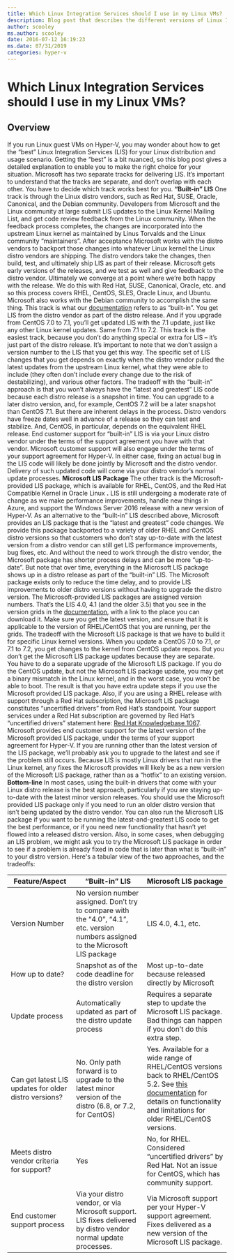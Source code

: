 ```yaml
---
title: Which Linux Integration Services should I use in my Linux VMs?
description: Blog post that describes the different versions of Linux Integration Services and highlights the differences between each version.
author: scooley
ms.author: scooley
date: 2016-07-12 16:19:23
ms.date: 07/31/2019
categories: hyper-v
---
```

# Which Linux Integration Services should I use in my Linux VMs?

## Overview

If you run Linux guest VMs on Hyper-V, you may wonder about how to get the “best” Linux Integration Services (LIS) for your Linux distribution and usage scenario. Getting the “best” is a bit nuanced, so this blog post gives a detailed explanation to enable you to make the right choice for your situation. Microsoft has two separate tracks for delivering LIS. It’s important to understand that the tracks are separate, and don’t overlap with each other. You have to decide which track works best for you. **“Built-in” LIS** One track is through the Linux distro vendors, such as Red Hat, SUSE, Oracle, Canonical, and the Debian community. Developers from Microsoft and the Linux community at large submit LIS updates to the Linux Kernel Mailing List, and get code review feedback from the Linux community. When the feedback process completes, the changes are incorporated into the upstream Linux kernel as maintained by Linus Torvalds and the Linux community “maintainers”. After acceptance Microsoft works with the distro vendors to backport those changes into whatever Linux kernel the Linux distro vendors are shipping. The distro vendors take the changes, then build, test, and ultimately ship LIS as part of their release. Microsoft gets early versions of the releases, and we test as well and give feedback to the distro vendor. Ultimately we converge at a point where we’re both happy with the release. We do this with Red Hat, SUSE, Canonical, Oracle, etc. and so this process covers RHEL, CentOS, SLES, Oracle Linux, and Ubuntu. Microsoft also works with the Debian community to accomplish the same thing. This track is what our [documentation](https://technet.microsoft.com/library/dn531030.aspx) refers to as “built-in”. You get LIS from the distro vendor as part of the distro release. And if you upgrade from CentOS 7.0 to 7.1, you’ll get updated LIS with the 7.1 update, just like any other Linux kernel updates. Same from 7.1 to 7.2. This track is the easiest track, because you don’t do anything special or extra for LIS – it’s just part of the distro release. It’s important to note that we don’t assign a version number to the LIS that you get this way. The specific set of LIS changes that you get depends on exactly when the distro vendor pulled the latest updates from the upstream Linux kernel, what they were able to include (they often don’t include every change due to the risk of destabilizing), and various other factors. The tradeoff with the “built-in” approach is that you won’t always have the “latest and greatest” LIS code because each distro release is a snapshot in time. You can upgrade to a later distro version, and, for example, CentOS 7.2 will be a later snapshot than CentOS 7.1. But there are inherent delays in the process. Distro vendors have freeze dates well in advance of a release so they can test and stabilize. And, CentOS, in particular, depends on the equivalent RHEL release. End customer support for “built-in” LIS is via your Linux distro vendor under the terms of the support agreement you have with that vendor. Microsoft customer support will also engage under the terms of your support agreement for Hyper-V. In either case, fixing an actual bug in the LIS code will likely be done jointly by Microsoft and the distro vendor. Delivery of such updated code will come via your distro vendor’s normal update processes. **Microsoft LIS Package** The other track is the Microsoft-provided LIS package, which is available for RHEL, CentOS, and the Red Hat Compatible Kernel in Oracle Linux **.** LIS is still undergoing a moderate rate of change as we make performance improvements, handle new things in Azure, and support the Windows Server 2016 release with a new version of Hyper-V. As an alternative to the “built-in” LIS described above, Microsoft provides an LIS package that is the “latest and greatest” code changes. We provide this package backported to a variety of older RHEL and CentOS distro versions so that customers who don’t stay up-to-date with the latest version from a distro vendor can still get LIS performance improvements, bug fixes, etc. And without the need to work through the distro vendor, the Microsoft package has shorter process delays and can be more “up-to-date”. But note that over time, everything in the Microsoft LIS package shows up in a distro release as part of the “built-in” LIS. The Microsoft package exists only to reduce the time delay, and to provide LIS improvements to older distro versions without having to upgrade the distro version. The Microsoft-provided LIS packages are assigned version numbers. That’s the LIS 4.0, 4.1 (and the older 3.5) that you see in the version grids in the [documentation](https://technet.microsoft.com/library/dn531026.aspx), with a link to the place you can download it. Make sure you get the latest version, and ensure that it is applicable to the version of RHEL/CentOS that you are running, per the grids. The tradeoff with the Microsoft LIS package is that we have to build it for specific Linux kernel versions. When you update a CentOS 7.0 to 7.1, or 7.1 to 7.2, you get changes to the kernel from CentOS update repos. But you don’t get the Microsoft LIS package updates because they are separate. You have to do a separate upgrade of the Microsoft LIS package. If you do the CentOS update, but not the Microsoft LIS package update, you may get a binary mismatch in the Linux kernel, and in the worst case, you won’t be able to boot. The result is that you have extra update steps if you use the Microsoft provided LIS package. Also, if you are using a RHEL release with support through a Red Hat subscription, the Microsoft LIS package constitutes “uncertified drivers” from Red Hat’s standpoint. Your support services under a Red Hat subscription are governed by Red Hat’s “uncertified drivers” statement here: [Red Hat Knowledgebase 1067](https://access.redhat.com/articles/1067). Microsoft provides end customer support for the latest version of the Microsoft provided LIS package, under the terms of your support agreement for Hyper-V. If you are running other than the latest version of the LIS package, we’ll probably ask you to upgrade to the latest and see if the problem still occurs. Because LIS is mostly Linux drivers that run in the Linux kernel, any fixes the Microsoft provides will likely be as a new version of the Microsoft LIS package, rather than as a “hotfix” to an existing version. **Bottom-line** In most cases, using the built-in drivers that come with your Linux distro release is the best approach, particularly if you are staying up-to-date with the latest minor version releases. You should use the Microsoft provided LIS package only if you need to run an older distro version that isn’t being updated by the distro vendor. You can also run the Microsoft LIS package if you want to be running the latest-and-greatest LIS code to get the best performance, or if you need new functionality that hasn’t yet flowed into a released distro version. Also, in some cases, when debugging an LIS problem, we might ask you to try the Microsoft LIS package in order to see if a problem is already fixed in code that is later than what is “built-in” to your distro version. Here's a tabular view of the two approaches, and the tradeoffs:  

| Feature/Aspect | “Built-in” LIS | Microsoft LIS package |
|----------------|----------------|-----------------------|  
| Version Number | No version number assigned. Don’t try to compare with the “4.0”, “4.1”, etc. version numbers assigned to the Microsoft LIS package | LIS 4.0, 4.1, etc. |
| How up to date? | Snapshot as of the code deadline for the distro version | Most up-to-date because released directly by Microsoft |
| Update process | Automatically updated as part of the distro update process | Requires a separate step to update the Microsoft LIS package. Bad things can happen if you don’t do this extra step. |
| Can get latest LIS updates for older distro versions? | No. Only path forward is to upgrade to the latest minor version of the distro (6.8, or 7.2, for CentOS) | Yes. Available for a wide range of RHEL/CentOS versions back to RHEL/CentOS 5.2. See [this documentation](https://technet.microsoft.com/library/dn531026.aspx) for details on functionality and limitations for older RHEL/CentOS versions. |
| Meets distro vendor criteria for support? | Yes | No, for RHEL. Considered “uncertified drivers” by Red Hat. Not an issue for CentOS, which has community support. |
| End customer support process | Via your distro vendor, or via Microsoft support. LIS fixes delivered by distro vendor normal update processes. | Via Microsoft support per your Hyper-V support agreement. Fixes delivered as a new version of the Microsoft LIS package. |
 
